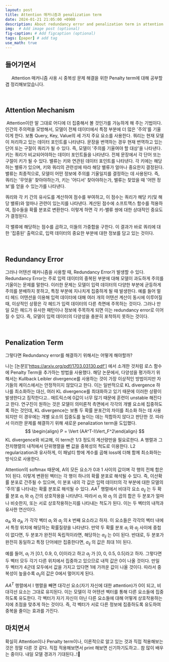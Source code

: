```yaml
---
layout: post
title: Attention 매커니즘과 penalization term
date: 2024-01-21 21:05:00 +0900
description: About redundancy error and penalization term in attention mechanism
img:  # Add image post (optional)
fig-caption: # Add figcaption (optional)
tags: [paper] # add tag
use_math: true
---
```


## **들어가면서**

&#160;&#160;&#160;&#160; Attention 매커니즘 사용 시 중복성 문제 해결을 위한 Penalty term에 대해 공부할 겸 정리해보았습니다.               

​              

## Attention Mechanism

​       Attention이란 말 그대로 어디에 더 집중해서 볼 것인가를 가능하게 해 주는 기법이다. 인간의 주의력을 모방해서, 모델이 전체 데이터에서 특정 부분에 더 많은 '주의'를 기울이게 한다. 보통 Query, Key, Value의 세 가지 주요 요소를 사용한다. 쿼리는 현재 모델이 처리하고 있는 데이터 포인트를 나타낸다. 문장을 번역하는 경우 현재 번역하고 있는 단어 또는 구절이 쿼리가 될 수 있다. 즉, 모델이 '주의를 기울여야 할 대상'을 나타낸다. 키는 쿼리가 비교되어야하는 데이터 포인트들을 나타낸다. 전체 문장에서 각 단어 또는 구절이 키가 될 수 있다. 밸류는 키와 연관된 데이터 포인트를 나타낸다. 각 키에는 해당하는 밸류가 있으며, 키와 쿼리의 관련성에 따라 해당 밸류가 얼마나 중요한지 결정된다. 밸류는 최종적으로, 모델이 어떤 정보에 주의를 기울일지를 결정하는 데 사용된다. 즉, 쿼리는 '무엇을' 찾아야하는가, 키는 '어디서' 찾아야하는가, 밸류는 찾았을 때 '어떤 정보'를 얻을 수 있는가를 나타낸다.

쿼리와 각 키 간의 유사도를 계산하여 점수를 부여하고, 이 점수는 쿼리가 해당 키(및 해당 밸류)와 얼마나 관련이 있는지를 나타낸다. 계산된 점수에 소프트맥스 함수를 적용하여, 점수들을 확률 분포로 변환한다. 이렇게 하면 각 키-밸류 쌍에 대한 상대적인 중요도가 결정된다. 

각 밸류에 해당하는 점수를 곱하고, 이들의 가중합을 구한다. 이 결과가 바로 쿼리에 대한 '집중된' 출력으로, 입력 데이터의 중요한 부분에 대한 정보를 담고 있는 것이다.        

   

   

​    

## Redundancy Error

그러나 어텐션 매커니즘을 사용할 때, Redundancy Error가 발생할 수 있다. Redundancy Error는 주로 입력 데이터의 중복된 부분에 대해 모델이 과도하게 주의를 기울이는 문제를 말한다. 이러한 문제는 모델이 입력 데이터의 다양한 부분에 균등하게 주의를 분배하지 못하고, 특정 부분에 지나치게 집중하게 될 때 발생한다. 예를 들어 멀티 헤드 어텐션을 이용해 입력 데이터에 대해 여러 개의 어텐션 계산이 동시에 이루어질 때, 이상적인 상황은 각 헤드가 입력 데이터의 다른 측면에 주목하는 것이다. 그러나 만일 모든 헤드가 유사한 패턴이나 정보에 주목하게 되면 이는 redundancy error로 이어질 수 있다. 즉, 모델이 입력 데이터의 다양성을 충분히 포착하지 못하는 것이다. 

​                 

   

   

## Penalization Term

그렇다면 Redundancy error를 해결하기 위해서는 어떻게 해야할까? 

나는 [논문]['https://arxiv.org/pdf/1703.03130.pdf'] 에서 소개한 것처럼 로스 함수에 Penalty Term을 추가하는 방법을 사용했다. 해당 논문에서, 다양성을 평가하기 위해서는 Kullback Leibler divergence를 사용하는 것이 가장 이상적인 방법이지만 자기들의 케이스에서는 안정적이지 않았다고 한다. 이는 일반적으로 KL divergence 하나를 최소화하는 대신, 여러 KL divergence를 최대화하고 있기 때문에 이러한 상황이 발생한다고 짐작한다고.. 매트릭스에 0값이 너무 많기 때문에 훈련이 unstable 해진다고 한다. 연구진이 원하는 것은 모델이 의미론적 측면에서 각각의 개별 요소에 집중하도록 하는 것인데, KL divergence는 보통 두 확률 분포간의 차이를 최소화 하는 데 사용되지만 이 경우에는 개별 요소의 집중도를 높이는 데는 적합하지 않다고 판단한 것. 따라서 이러한 문제를 해결하기 위해 새로운 penalization term을 도입했다. 
$$
\begin{align} P = \Vert (AA^T-I\Vert_F^2\end{align}
$$
KL divergence와 비교해, 이 term은 1/3 정도의 계산량만을 필요로한다. A 행렬과 그 전치행렬의 내적에서 단위행렬을 뺀 값을 중복성의 척도로 이용한다. L2 regularization과 유사하게, 이 패널티 항에 계수를 곱해 loss에 더해 함께 최소화하는 방식으로 사용한다. 

Attention의 softmax 때문에, A의 모든 요소가 0과 1 사이의 값이며 각 행의 전체 합은 1이 된다. 이렇게 변환된 벡터는 각 행이 하나의 확률 분포로 해석될 수 있다. 즉, 이산확률 분포로 간주될 수 있으며, 이 분포 내의 각 값은 입력 데이터의 각 부분에 대한 모델의 '주의'를 나타내는 확률 분포로 해석될 수 있다. $AA^T$ 행렬에서 비대각 요소 $a_{ij}$ 는 두 확률 분포 $a_i$ 와 $a_j$ 간의 상호작용을 나타낸다. 따라서 $a_i$ 와 $a_j$ 의 곱의 합은 두 분포가 얼마나 비슷한지, 또는 서로 상호작용하는지를 나타내는 척도가 된다. 이는 두 벡터의 내적과 유사한 연산이다. 

$a_{ik}$ 와 $a_{jk}$ 가 각각 벡터 $a_i$ 와 $a_j$ 의 $k$ 번째 요소라고 하자. 이 요소들은 각각의 벡터 내에서 특정 위치에 해당하는 확률질량을 나타낸다. 만약 두 확률 분포 $a_i$ 와 $a_j$ 사이에 중첩이 없다면, 두 분포가 완전히 독립적이라면, 해당하는 $a_{ij}$ 는 0이 된다. 반대로, 두 분포가 완전히 동일하고 특정 단어에만 집중한다면, $a_{ij}$ 의 값은 최대 1이 된다. 

예를 들어, $a_i$ 가 [0.1, 0.9, 0, 0]이라고 하고 $a_j$ 가 [0, 0, 0.5, 0.5]라고 하자. 그렇다면 두 벡터 모두 각기 다른 위치에서 집중하고 있으므로 내적 값은 0이 나올 것이다. 만일 두 벡터가 4군데 모두에서 값을 가지고 있다면 1에 가까운 값이 나올 것이다. 따라서 중복성이 높을수록 $a_{ij}$의 값은 0에서 멀어지게 된다.

$AA^T$ 행렬에서 I 행렬을 빼면 대각선 요소(자기 자신에 대한 attention)가 0이 되고, 비대각선 요소는 그대로 유지된다. 이는 모델이 각 어텐션 벡터를 통해 다른 요소들에 집중하도록 유도한다. 각 벡터가 자기 자신이 아닌 다른 요소들에 대해 어떻게 상호작용하는지에 초점을 맞추게 하는 것이다.  즉, 각 벡터가 서로 다른 정보에 집중하도록 유도하여 중복을 줄이는 효과를 가진다.





## 마치면서

확실히 Attention이나 Penalty term이나, 이론적으로 알고 있는 것과 직접 적용해보는 것은 정말 다른 것 같다. 직접 적용해보면서 print 해보면 신기하기도하고.. 참 많이 배우는 중이다. 내일 모델 경과가 기대된다..!🙏



​       

​       

​      







